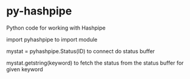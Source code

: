 # py-hashpipe
Python code for working with Hashpipe

import pyhashpipe to import module

mystat = pyhashpipe.Status(ID) to connect do status buffer

mystat.getstring(keyword) to fetch the status from the status buffer for given keyword
